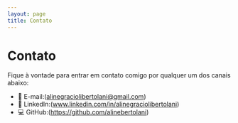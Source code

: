 ```yaml
---
layout: page
title: Contato
---
```


# Contato

Fique à vontade para entrar em contato comigo por qualquer um dos canais abaixo:

- 📧 E-mail:(alinegraciolibertolani@gmail.com)
- 💼 LinkedIn:(www.linkedin.com/in/alinegraciolibertolani)
- 💻 GitHub:(https://github.com/alinebertolani)
